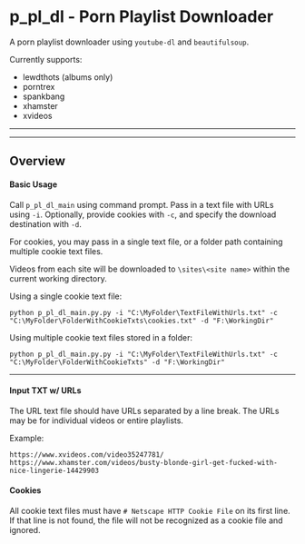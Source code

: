 # p_pl_dl - Porn Playlist Downloader

A porn playlist downloader using `youtube-dl` and `beautifulsoup`.

Currently supports:

- lewdthots (albums only)
- porntrex
- spankbang
- xhamster
- xvideos

***
***

## Overview

#### Basic Usage

Call `p_pl_dl_main` using command prompt. Pass in a text file with URLs using `-i`. Optionally, provide cookies with `-c`, and specify the download destination with `-d`.

For cookies, you may pass in a single text file, or a folder path containing multiple cookie text files.

Videos from each site will be downloaded to `\sites\<site name>` within the current working directory.

Using a single cookie text file:
```
python p_pl_dl_main.py.py -i "C:\MyFolder\TextFileWithUrls.txt" -c "C:\MyFolder\FolderWithCookieTxts\cookies.txt" -d "F:\WorkingDir"
```

Using multiple cookie text files stored in a folder:

```
python p_pl_dl_main.py.py -i "C:\MyFolder\TextFileWithUrls.txt" -c "C:\MyFolder\FolderWithCookieTxts" -d "F:\WorkingDir"
```

***

#### Input TXT w/ URLs

The URL text file should have URLs separated by a line break. The URLs may be for individual videos or entire playlists.

Example:

```
https://www.xvideos.com/video35247781/
https://www.xhamster.com/videos/busty-blonde-girl-get-fucked-with-nice-lingerie-14429903
```

#### Cookies

All cookie text files must have `# Netscape HTTP Cookie File` on its first line. If that line is not found, the file will not be recognized as a cookie file and ignored.
